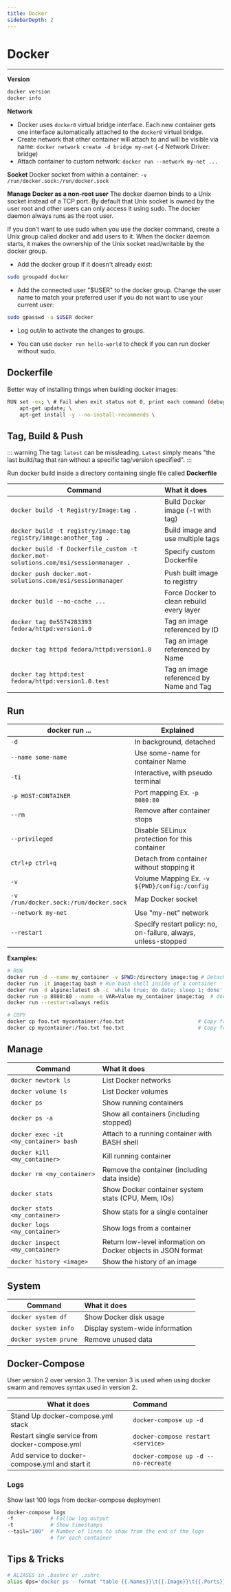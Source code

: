```yaml
---
title: Docker
sidebarDepth: 2
---
```


# Docker
---
**Version**
```bash
docker version
docker info
```
**Network**
* Docker uses ``docker0`` virtual bridge interface. Each new container gets one interface automatically attached to the ``docker0`` virtual bridge.
* Create network that other container will attach to and will be visible via name: ``docker network create -d bridge my-net`` (``-d`` Network Driver: bridge)
* Attach container to custom network: ``docker run --network my-net ...``

**Socket**
Docker socket from within a container: ``-v /run/docker.sock:/run/docker.sock``


**Manage Docker as a non-root user**
The docker daemon binds to a Unix socket instead of a TCP port. By default that Unix socket is owned by the user root and other users can only access it using sudo. The docker daemon always runs as the root user.

If you don’t want to use sudo when you use the docker command, create a Unix group called docker and add users to it. When the docker daemon starts, it makes the ownership of the Unix socket read/writable by the docker group.

* Add the docker group if it doesn't already exist:
```bash
sudo groupadd docker
```
* Add the connected user "$USER" to the docker group. Change the user name to match your preferred user if you do not want to use your current user:
```bash
sudo gpasswd -a $USER docker
```
* Log out/in to activate the changes to groups.

* You can use ``docker run hello-world`` to check if you can run docker without sudo.

## Dockerfile
Better way of installing things when building docker images:

```Bash
RUN set -ex; \ # Fail when exit status not 0, print each command (debug)
	apt-get update; \
	apt-get install -y --no-install-recommends \
```

## Tag, Build & Push
::: warning
The tag: ``latest`` can be missleading. ``Latest`` simply means "the last build/tag that ran without a specific tag/version specified".
:::

Run docker build inside a directory containing single file called **Dockerfile**

| Command                                                                                | What it does                              |
| -------------------------------------------------------------------------------------- |:----------------------------------------- |
| ``docker build -t Registry/Image:tag . ``                                              | Build Docker image (-t with tag)          |
| ``docker build -t registry/image:tag registry/image:another_tag .``                    | Build image and use multiple tags         |
| ``docker build -f Dockerfile_custom -t docker.mot-solutions.com/msi/sessionmanager .`` | Specify custom Dockerfile                 |
| ``docker push docker.mot-solutions.com/msi/sessionmanager``                            | Push built image to registry              |
| ``docker build --no-cache ...``                                                        | Force Docker to clean rebuild every layer |
| ``docker tag 0e5574283393 fedora/httpd:version1.0``                                    | Tag an image referenced by ID             |
| ``docker tag httpd fedora/httpd:version1.0``                                           | Tag an image referenced by Name           |
| ``docker tag httpd:test fedora/httpd:version1.0.test``                                 | Tag an image referenced by Name and Tag   |

## Run



| docker run ...                           | Explained                                                      |
| ---------------------------------------- | -------------------------------------------------------------- |
| ``-d``                                   | In background, detached                                        |
| ``--name some-name``                     | Use some-name for container Name                               |
| ``-ti``                                  | Interactive, with pseudo terminal                              |
| ``-p HOST:CONTAINER``                    | Port mapping Ex. ``-p 8080:80``                                |
| ``--rm``                                 | Remove after container stops                                   |
| ``--privileged``                         | Disable SELinux protection for this container                  |
| ``ctrl+p ctrl+q``                        | Detach from container without stopping it                      |
| ``-v``                                   | Volume Mapping Ex. ``-v ${PWD}/config:/config``                |
| ``-v /run/docker.sock:/run/docker.sock`` | Map Docker socket                                              |
| ``--network my-net``                     | Use "my-net" network                                           |
| ``--restart``                            | Specify restart policy: no, on-failure, always, unless-stopped |


**Examples:**
```bash
# RUN
docker run -d --name my_container -v $PWD:/directory image:tag # Detached (in background)
docker run -it image:tag bash # Run bash shell inside of a container
docker run -d alpine:latest sh -c 'while true; do date; sleep 1; done'
docker run -p 8080:80 --name -e VAR=Value my_container image:tag  # docker run -p 8080:80
docker run --restart=always redis

# COPY
docker cp foo.txt mycontainer:/foo.txt                        # Copy from host to container
docker cp mycontainer:/foo.txt foo.txt                        # Copy form container to host
```

## Manage
| Command                                 | What it does                                                  |
| --------------------------------------- |:------------------------------------------------------------- |
| ``docker newtork ls``                   | List Docker networks                                          |
| ``docker volume ls``                    | List Docker volumes                                           |
| ``docker ps``                           | Show running containers                                       |
| ``docker ps -a ``                       | Show all containers (including stopped)                       |
| ``docker exec -it <my_container> bash`` | Attach to a running container with BASH shell                 |
| ``docker kill <my_container>``          | Kill running container                                        |
| ``docker rm <my_container>``            | Remove the container (including data inside)                  |
| ``docker stats``                        | Show Docker container system stats (CPU, Mem, IOs)            |
| ``docker stats <my_container>``         | Show stats for a single container                             |
| ``docker logs <my_container>``          | Show logs from a container                                    |
| ``docker inspect <my_container>``       | Return low-level information on Docker objects in JSON format |
| ``docker history <image>``              | Show the history of an image                                  |



## System

| Command                 | What it does                    |
| ----------------------- |:------------------------------- |
| ``docker system df``    | Show Docker disk usage          |
| ``docker system info``  | Display system-wide information |
| ``docker system prune`` | Remove unused data              |



## Docker-Compose
User version 2 over version 3. The version 3 is used when using docker swarm and removes syntax used in version 2.

| What it does                                   | Command                                |
| ---------------------------------------------- |:-------------------------------------- |
| Stand Up docker-compose.yml stack              | ``docker-compose up -d``               |
| Restart single service from docker-compose.yml | ``docker-compose restart <service>``   |
| Add service to docker-compose.yml and start it | ``docker-compose up -d --no-recreate`` |

### Logs
Show last 100 logs from docker-compose deployment
```bash
docker-compose logs
-f            # Follow log output
-t            # Show timestamps
--tail="100"  # Number of lines to show from the end of the logs
              # for each container
```

## Tips & Tricks
```bash
# ALIASES in .bashrc or .zshrc
alias dps='docker ps --format "table {{.Names}}\t{{.Image}}\t{{.Ports}}"'
```
